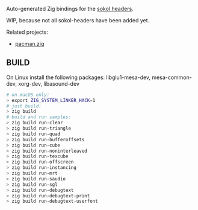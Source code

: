 Auto-generated Zig bindings for the [sokol headers](https://github.com/floooh/sokol).

WIP, because not all sokol-headers have been added yet.

Related projects:

- [pacman.zig](https://github.com/floooh/pacman.zig)

## BUILD

On Linux install the following packages: libglu1-mesa-dev, mesa-common-dev, xorg-dev, libasound-dev

```sh
# on macOS only:
> export ZIG_SYSTEM_LINKER_HACK=1
# just build:
> zig build
# build and run samples:
> zig build run-clear
> zig build run-triangle
> zig build run-quad
> zig build run-bufferoffsets
> zig build run-cube
> zig build run-noninterleaved
> zig build run-texcube
> zig build run-offscreen
> zig build run-instancing
> zig build run-mrt
> zig build run-saudio
> zig build run-sgl
> zig build run-debugtext
> zig build run-debugtext-print
> zig build run-debugtext-userfont
```

